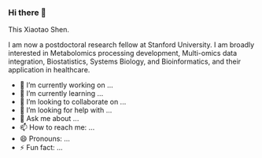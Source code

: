 ### Hi there 👋

This Xiaotao Shen.

I am now a postdoctoral research fellow at Stanford University. I am broadly interested in Metabolomics processing development, Multi-omics data integration, Biostatistics, Systems Biology, and Bioinformatics, and their application in healthcare.

- 🔭 I’m currently working on ...
- 🌱 I’m currently learning ...
- 👯 I’m looking to collaborate on ...
- 🤔 I’m looking for help with ...
- 💬 Ask me about ...
- 📫 How to reach me: ...
- 😄 Pronouns: ...
- ⚡ Fun fact: ...
